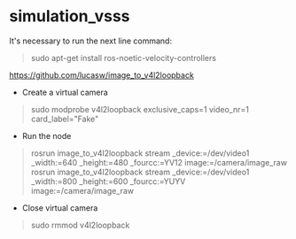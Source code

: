 # simulation_vsss

It's necessary to run the next line command:
>sudo apt-get install ros-noetic-velocity-controllers

https://github.com/lucasw/image_to_v4l2loopback

- Create a virtual camera
> sudo modprobe v4l2loopback exclusive_caps=1 video_nr=1 card_label="Fake"
- Run the node
> rosrun image_to_v4l2loopback stream _device:=/dev/video1 _width:=640 _height:=480 _fourcc:=YV12 image:=/camera/image_raw
> rosrun image_to_v4l2loopback stream _device:=/dev/video1 _width:=800 _height:=600 _fourcc:=YUYV image:=/camera/image_raw
- Close virtual camera
>  sudo rmmod v4l2loopback
